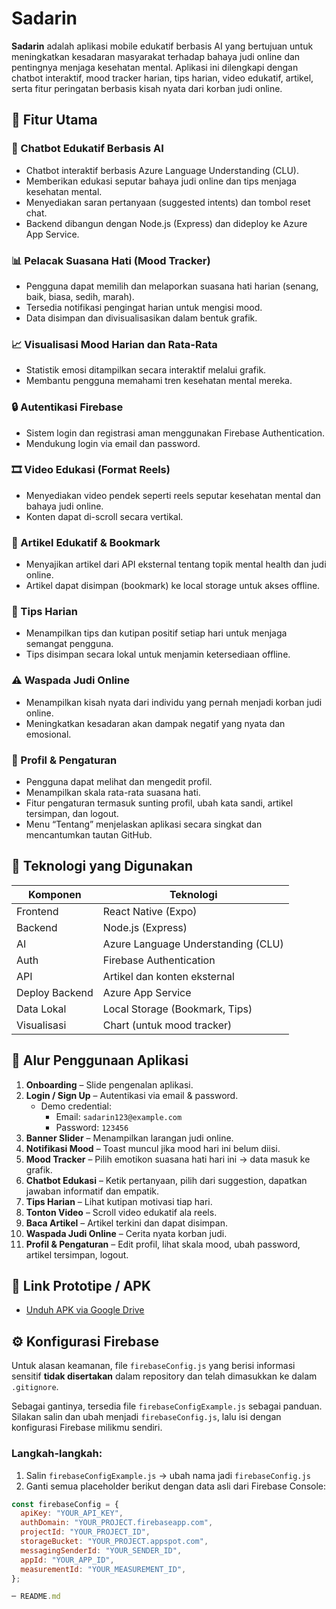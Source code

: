 # Sadarin

**Sadarin** adalah aplikasi mobile edukatif berbasis AI yang bertujuan untuk meningkatkan kesadaran masyarakat terhadap bahaya judi online dan pentingnya menjaga kesehatan mental. Aplikasi ini dilengkapi dengan chatbot interaktif, mood tracker harian, tips harian, video edukatif, artikel, serta fitur peringatan berbasis kisah nyata dari korban judi online.

## 📱 Fitur Utama

### 🤖 Chatbot Edukatif Berbasis AI

- Chatbot interaktif berbasis Azure Language Understanding (CLU).
- Memberikan edukasi seputar bahaya judi online dan tips menjaga kesehatan mental.
- Menyediakan saran pertanyaan (suggested intents) dan tombol reset chat.
- Backend dibangun dengan Node.js (Express) dan dideploy ke Azure App Service.

### 📊 Pelacak Suasana Hati (Mood Tracker)

- Pengguna dapat memilih dan melaporkan suasana hati harian (senang, baik, biasa, sedih, marah).
- Tersedia notifikasi pengingat harian untuk mengisi mood.
- Data disimpan dan divisualisasikan dalam bentuk grafik.

### 📈 Visualisasi Mood Harian dan Rata-Rata

- Statistik emosi ditampilkan secara interaktif melalui grafik.
- Membantu pengguna memahami tren kesehatan mental mereka.

### 🔒 Autentikasi Firebase

- Sistem login dan registrasi aman menggunakan Firebase Authentication.
- Mendukung login via email dan password.

### 🎞️ Video Edukasi (Format Reels)

- Menyediakan video pendek seperti reels seputar kesehatan mental dan bahaya judi online.
- Konten dapat di-scroll secara vertikal.

### 📰 Artikel Edukatif & Bookmark

- Menyajikan artikel dari API eksternal tentang topik mental health dan judi online.
- Artikel dapat disimpan (bookmark) ke local storage untuk akses offline.

### 🌱 Tips Harian

- Menampilkan tips dan kutipan positif setiap hari untuk menjaga semangat pengguna.
- Tips disimpan secara lokal untuk menjamin ketersediaan offline.

### ⚠️ Waspada Judi Online

- Menampilkan kisah nyata dari individu yang pernah menjadi korban judi online.
- Meningkatkan kesadaran akan dampak negatif yang nyata dan emosional.

### 👤 Profil & Pengaturan

- Pengguna dapat melihat dan mengedit profil.
- Menampilkan skala rata-rata suasana hati.
- Fitur pengaturan termasuk sunting profil, ubah kata sandi, artikel tersimpan, dan logout.
- Menu “Tentang” menjelaskan aplikasi secara singkat dan mencantumkan tautan GitHub.

## 🚀 Teknologi yang Digunakan

| Komponen       | Teknologi                          |
| -------------- | ---------------------------------- |
| Frontend       | React Native (Expo)                |
| Backend        | Node.js (Express)                  |
| AI             | Azure Language Understanding (CLU) |
| Auth           | Firebase Authentication            |
| API            | Artikel dan konten eksternal       |
| Deploy Backend | Azure App Service                  |
| Data Lokal     | Local Storage (Bookmark, Tips)     |
| Visualisasi    | Chart (untuk mood tracker)         |

## 🧭 Alur Penggunaan Aplikasi

1. **Onboarding** – Slide pengenalan aplikasi.
2. **Login / Sign Up** – Autentikasi via email & password.
   - Demo credential:
     - Email: `sadarin123@example.com`
     - Password: `123456`
3. **Banner Slider** – Menampilkan larangan judi online.
4. **Notifikasi Mood** – Toast muncul jika mood hari ini belum diisi.
5. **Mood Tracker** – Pilih emotikon suasana hati hari ini → data masuk ke grafik.
6. **Chatbot Edukasi** – Ketik pertanyaan, pilih dari suggestion, dapatkan jawaban informatif dan empatik.
7. **Tips Harian** – Lihat kutipan motivasi tiap hari.
8. **Tonton Video** – Scroll video edukatif ala reels.
9. **Baca Artikel** – Artikel terkini dan dapat disimpan.
10. **Waspada Judi Online** – Cerita nyata korban judi.
11. **Profil & Pengaturan** – Edit profil, lihat skala mood, ubah password, artikel tersimpan, logout.

## 🔗 Link Prototipe / APK

- [Unduh APK via Google Drive](https://drive.google.com/file/d/1U-iRZQ7MTch7dd2Fr4yjGcyoCPKP5EO-/view?usp=drivesdk)

## ⚙️ Konfigurasi Firebase

Untuk alasan keamanan, file `firebaseConfig.js` yang berisi informasi sensitif **tidak disertakan** dalam repository dan telah dimasukkan ke dalam `.gitignore`.

Sebagai gantinya, tersedia file `firebaseConfigExample.js` sebagai panduan. Silakan salin dan ubah menjadi `firebaseConfig.js`, lalu isi dengan konfigurasi Firebase milikmu sendiri.

### Langkah-langkah:

1. Salin `firebaseConfigExample.js` → ubah nama jadi `firebaseConfig.js`
2. Ganti semua placeholder berikut dengan data asli dari Firebase Console:

```js
const firebaseConfig = {
  apiKey: "YOUR_API_KEY",
  authDomain: "YOUR_PROJECT.firebaseapp.com",
  projectId: "YOUR_PROJECT_ID",
  storageBucket: "YOUR_PROJECT.appspot.com",
  messagingSenderId: "YOUR_SENDER_ID",
  appId: "YOUR_APP_ID",
  measurementId: "YOUR_MEASUREMENT_ID",
};

─ README.md
```
